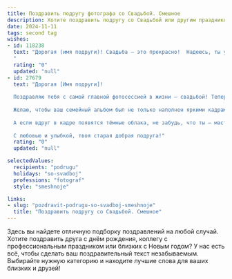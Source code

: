 ```yaml
---
title: Поздравить подругу фотографа со Свадьбой. Смешное
description: Хотите поздравить подругу со Свадьбой или другим праздником? Наш ИИ создаст незабываемое поздравление, а вы обязательно выделитесь среди других.  
date: 2024-11-11
tags: second tag
wishes:
- id: 118238
  text: "Дорогая (имя подруги)! Свадьба – это прекрасно!  Надеюсь, ты успела поснимать все самые лучшие моменты, даже если для этого пришлось  убегать от свадебного торта с фотоаппаратом наперевес!  Пусть ваш семейный альбом будет полон ярких, смешных и безумно красивых фотографий, а жизнь – не менее яркой, смешной и безумно счастливой!  Горько! (и немного сладкого для фотографа 😉)
  "
  rating: "0"
  updated: "null"
- id: 27679
  text: "Дорогая [Имя подруги]!
  
  Поздравляю тебя с самой главной фотосессией в жизни — свадьбой! Теперь у тебя будет не только талант ловить моменты, но и целая жизнь, полная мгновений любви и счастья!
  
  Желаю, чтобы ваш семейный альбом был не только наполнен яркими кадрами, но и запомнившимися моментами: от страстного \"да\" в ЗАГСе до бесконечных \"куда пропали ключи от машины?\" в твоём новом доме! Пусть каждый день будет как идеальный снимок, в который можно добавить немного корректировок для блеска!
  
  А если вдруг в кадре появятся тёмные облака, не забудь, что ты — мастер обработки! Отретушируй все трудности и живи в ярких цветах, как в лучших фотосессиях.
  
  С любовью и улыбкой, твоя старая добрая подруга!"
  rating: "0"
  updated: "null"

selectedValues:
  recipients: "podrugu"
  holidays: "so-svadboj"
  professions: "fotograf"
  style: "smeshnoje"

links:
- slug: "pozdravit-podrugu-so-svadboj-smeshnoje"
  title: "Поздравить подругу со Свадьбой. Смешное"
---
```


Здесь вы найдете отличную подборку поздравлений на любой случай.
Хотите поздравить друга с днём рождения, коллегу с профессиональным праздником или близких с Новым годом? У нас есть всё, чтобы сделать ваш поздравительный текст незабываемым. Выбирайте нужную категорию и находите лучшие слова для ваших близких и друзей!
